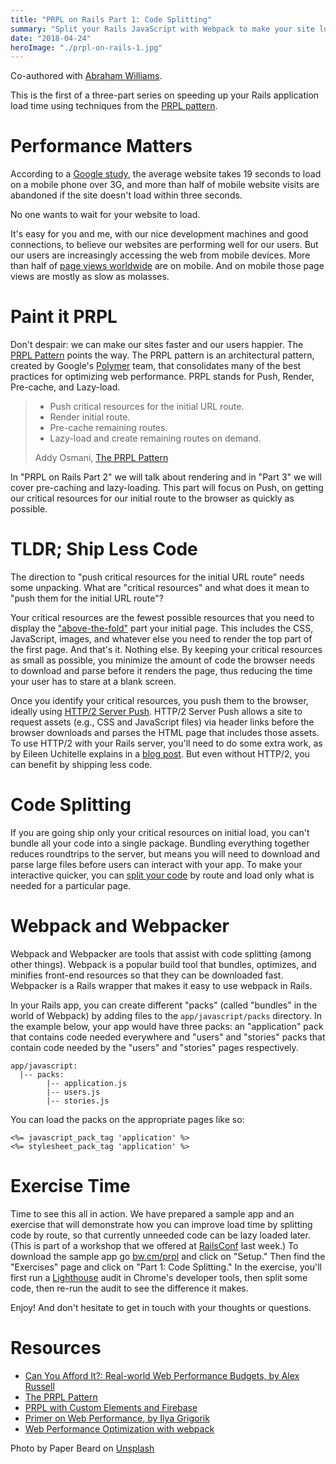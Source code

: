 ```yaml
---
title: "PRPL on Rails Part 1: Code Splitting"
summary: "Split your Rails JavaScript with Webpack to make your site load faster"
date: "2018-04-24"
heroImage: "./prpl-on-rails-1.jpg"
---
```

Co-authored with [Abraham Williams](https://bendyworks.com/blog/authors/abraham_williams).

This is the first of a three-part series on speeding up your Rails application load time using techniques from the [PRPL pattern][prpl].

# Performance Matters

According to a [Google study][mobile-speed], the average website takes 19 seconds to load on a mobile phone over 3G, and more than half of mobile website visits are abandoned if the site doesn't load within three seconds.

No one wants to wait for your website to load.

It's easy for you and me, with our nice development machines and good connections, to believe our websites are performing well for our users. But our users are increasingly accessing the web from mobile devices. More than half of [page views worldwide][statcounter] are on mobile. And on mobile those page views are mostly as slow as molasses.

# Paint it PRPL

Don't despair: we can make our sites faster and our users happier. The [PRPL Pattern][prpl] points the way. The PRPL pattern is an architectural pattern, created by Google's [Polymer](https://www.polymer-project.org/2.0/toolbox/prpl) team, that consolidates many of the best practices for optimizing web performance. PRPL stands for Push, Render, Pre-cache, and Lazy-load.

> * Push critical resources for the initial URL route.
> * Render initial route.
> * Pre-cache remaining routes.
> * Lazy-load and create remaining routes on demand.
>
> Addy Osmani, [The PRPL Pattern][prpl]

In "PRPL on Rails Part 2" we will talk about rendering and in "Part 3" we will cover pre-caching and lazy-loading. This part will focus on Push, on getting our critical resources for our initial route to the browser as quickly as possible.

# TLDR; Ship Less Code

The direction to "push critical resources for the initial URL route" needs some unpacking. What are "critical resources" and what does it mean to "push them for the initial URL route"?

Your critical resources are the fewest possible resources that you need to display the ["above-the-fold"](https://www.linkedin.com/pulse/6-ways-make-your-websites-above-fold-invincible-eliot-cunningham/) part your initial page. This includes the CSS, JavaScript, images, and whatever else you need to render the top part of the first page. And that's it. Nothing else. By keeping your critical resources as small as possible, you minimize the amount of code the browser needs to download and parse before it renders the page, thus reducing the time your user has to stare at a blank screen.

Once you identify your critical resources, you push them to the browser, ideally using [HTTP/2 Server Push](https://www.smashingmagazine.com/2017/04/guide-http2-server-push/). HTTP/2 Server Push allows a site to request assets (e.g., CSS and JavaScript files) via header links before the browser downloads and parses the HTML page that includes those assets. To use HTTP/2 with your Rails server, you'll need to do some extra work, as by Eileen Uchitelle explains in a [blog post](http://eileencodes.com/posts/http2-early-hints/). But even without HTTP/2, you can benefit by shipping less code.

# Code Splitting

If you are going ship only your critical resources on initial load, you can't bundle all your code into a single package. Bundling everything together reduces roundtrips to the server, but means you will need to download and parse large files before users can interact with your app. To make your interactive quicker, you can [split your code](https://webpack.js.org/guides/code-splitting/) by route and load only what is needed for a particular page.

# Webpack and Webpacker

Webpack and Webpacker are tools that assist with code splitting (among other things). Webpack is a popular build tool that bundles, optimizes, and minifies front-end resources so that they can be downloaded fast. Webpacker is a Rails wrapper that makes it easy to use webpack in Rails.

In your Rails app, you can create different "packs" (called "bundles" in the world of Webpack) by adding files to the `app/javascript/packs` directory. In the example below, your app would have three packs: an "application" pack that contains code needed everywhere and "users" and "stories" packs that contain code needed by the "users" and "stories" pages respectively.

    app/javascript:
      |-- packs:
            |-- application.js
            |-- users.js
            |-- stories.js

You can load the packs on the appropriate pages like so:

    <%= javascript_pack_tag 'application' %>
    <%= stylesheet_pack_tag 'application' %>

# Exercise Time

Time to see this all in action. We have prepared a sample app and an exercise that will demonstrate how you can improve load time by splitting code by route, so that currently unneeded code can be lazy loaded later. (This is part of a workshop that we offered at [RailsConf](https://railsconf.com/) last week.) To download the sample app go [bw.cm/prpl](http://bw.cm/prpl) and click on "Setup." Then find the "Exercises" page and click on "Part 1: Code Splitting." In the exercise, you'll first run a [Lighthouse](https://developers.google.com/web/tools/lighthouse/) audit in Chrome's developer tools, then split some code, then re-run the audit to see the difference it makes.

Enjoy! And don't hesitate to get in touch with your thoughts or questions.

# Resources

* [Can You Afford It?: Real-world Web Performance Budgets, by Alex Russell](https://infrequently.org/2017/10/can-you-afford-it-real-world-web-performance-budgets/)
* [The PRPL Pattern][prpl]
* [PRPL with Custom Elements and Firebase](https://codelabs.developers.google.com/codelabs/prpl-ce-firebase/)
* [Primer on Web Performance, by Ilya Grigorik](https://hpbn.co/primer-on-web-performance/)
* [Web Performance Optimization with webpack](https://developers.google.com/web/fundamentals/performance/webpack/)

Photo by Paper Beard on [Unsplash](https://unsplash.com/)

[statcounter]: http://gs.statcounter.com/platform-market-share/desktop-mobile/worldwide/
[mobile-speed]: https://www.doubleclickbygoogle.com/articles/mobile-speed-matters/
[prpl]: https://developers.google.com/web/fundamentals/performance/prpl-pattern/
